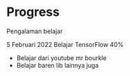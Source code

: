 # Progress
Pengalaman belajar

5 Februari 2022
Belajar TensorFlow 40%
  * Belajar dari youtube mr bourkle
  * Belajar baren lib lainnya juga
